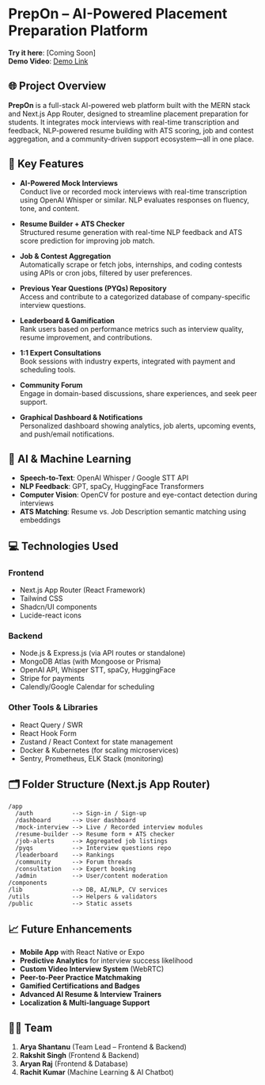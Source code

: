 
# PrepOn – AI-Powered Placement Preparation Platform  
**Try it here**: [Coming Soon]  
**Demo Video**: [Demo Link](https://drive.google.com/file/d/1-KbrT1z64TkyKWxw8mXiSct-2RR0cw6L/view?usp=drivesdk)

## 🌐 Project Overview

**PrepOn** is a full-stack AI-powered web platform built with the MERN stack and Next.js App Router, designed to streamline placement preparation for students. It integrates mock interviews with real-time transcription and feedback, NLP-powered resume building with ATS scoring, job and contest aggregation, and a community-driven support ecosystem—all in one place.

## 🚀 Key Features

- **AI-Powered Mock Interviews**  
  Conduct live or recorded mock interviews with real-time transcription using OpenAI Whisper or similar. NLP evaluates responses on fluency, tone, and content.

- **Resume Builder + ATS Checker**  
  Structured resume generation with real-time NLP feedback and ATS score prediction for improving job match.

- **Job & Contest Aggregation**  
  Automatically scrape or fetch jobs, internships, and coding contests using APIs or cron jobs, filtered by user preferences.

- **Previous Year Questions (PYQs) Repository**  
  Access and contribute to a categorized database of company-specific interview questions.

- **Leaderboard & Gamification**  
  Rank users based on performance metrics such as interview quality, resume improvement, and contributions.

- **1:1 Expert Consultations**  
  Book sessions with industry experts, integrated with payment and scheduling tools.

- **Community Forum**  
  Engage in domain-based discussions, share experiences, and seek peer support.

- **Graphical Dashboard & Notifications**  
  Personalized dashboard showing analytics, job alerts, upcoming events, and push/email notifications.

## 🧠 AI & Machine Learning

- **Speech-to-Text**: OpenAI Whisper / Google STT API  
- **NLP Feedback**: GPT, spaCy, HuggingFace Transformers  
- **Computer Vision**: OpenCV for posture and eye-contact detection during interviews  
- **ATS Matching**: Resume vs. Job Description semantic matching using embeddings

## 💻 Technologies Used

### **Frontend**
- Next.js App Router (React Framework)
- Tailwind CSS
- Shadcn/UI components
- Lucide-react icons

### **Backend**
- Node.js & Express.js (via API routes or standalone)
- MongoDB Atlas (with Mongoose or Prisma)
- OpenAI API, Whisper STT, spaCy, HuggingFace
- Stripe for payments
- Calendly/Google Calendar for scheduling

### **Other Tools & Libraries**
- React Query / SWR
- React Hook Form
- Zustand / React Context for state management
- Docker & Kubernetes (for scaling microservices)
- Sentry, Prometheus, ELK Stack (monitoring)

## 🗂️ Folder Structure (Next.js App Router)

```
/app
  /auth           --> Sign-in / Sign-up
  /dashboard      --> User dashboard
  /mock-interview --> Live / Recorded interview modules
  /resume-builder --> Resume form + ATS checker
  /job-alerts     --> Aggregated job listings
  /pyqs           --> Interview questions repo
  /leaderboard    --> Rankings
  /community      --> Forum threads
  /consultation   --> Expert booking
  /admin          --> User/content moderation
/components
/lib              --> DB, AI/NLP, CV services
/utils            --> Helpers & validators
/public           --> Static assets
```

## 📈 Future Enhancements

- **Mobile App** with React Native or Expo  
- **Predictive Analytics** for interview success likelihood  
- **Custom Video Interview System** (WebRTC)  
- **Peer-to-Peer Practice Matchmaking**  
- **Gamified Certifications and Badges**  
- **Advanced AI Resume & Interview Trainers**  
- **Localization & Multi-language Support**

## 👨‍💻 Team

1. **Arya Shantanu** (Team Lead – Frontend & Backend)  
2. **Rakshit Singh** (Frontend & Backend)  
3. **Aryan Raj** (Frontend & Database)  
4. **Rachit Kumar** (Machine Learning & AI Chatbot)
